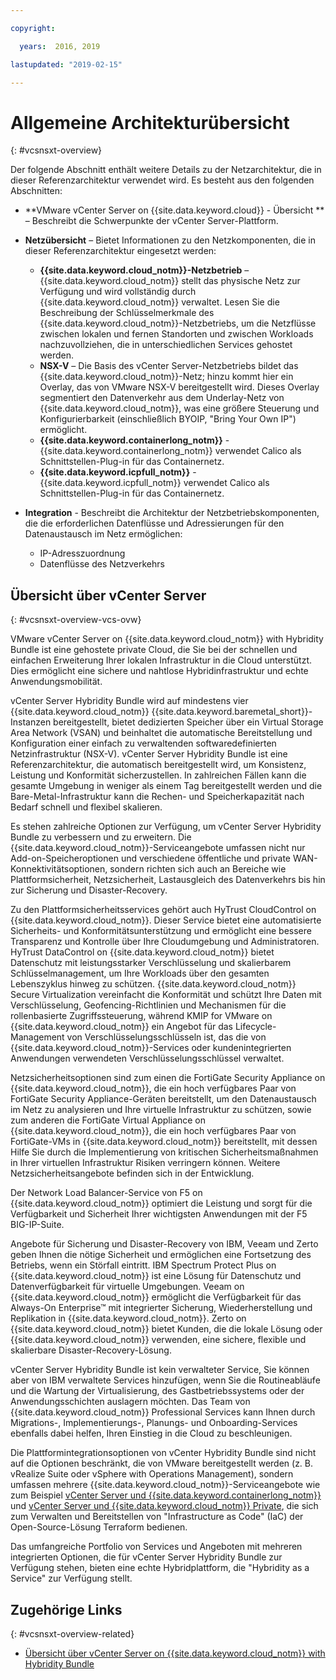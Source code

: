 ```yaml
---

copyright:

  years:  2016, 2019

lastupdated: "2019-02-15"

---
```


# Allgemeine Architekturübersicht
{: #vcsnsxt-overview}

Der folgende Abschnitt enthält weitere Details zu der Netzarchitektur, die in dieser Referenzarchitektur verwendet wird. Es besteht aus den folgenden Abschnitten:
* **VMware vCenter Server on {{site.data.keyword.cloud}} - Übersicht ** – Beschreibt die Schwerpunkte der vCenter Server-Plattform.
* **Netzübersicht** – Bietet Informationen zu den Netzkomponenten, die in dieser Referenzarchitektur eingesetzt werden:
  - **{{site.data.keyword.cloud_notm}}-Netzbetrieb** – {{site.data.keyword.cloud_notm}} stellt das physische Netz zur Verfügung und wird vollständig durch {{site.data.keyword.cloud_notm}} verwaltet. Lesen Sie die Beschreibung der Schlüsselmerkmale des {{site.data.keyword.cloud_notm}}-Netzbetriebs, um die Netzflüsse zwischen lokalen und fernen Standorten und zwischen Workloads nachzuvollziehen, die in unterschiedlichen Services gehostet werden.
  - **NSX-V** – Die Basis des vCenter Server-Netzbetriebs bildet das {{site.data.keyword.cloud_notm}}-Netz; hinzu kommt hier ein Overlay, das von VMware NSX-V bereitgestellt wird. Dieses Overlay segmentiert den Datenverkehr aus dem Underlay-Netz von {{site.data.keyword.cloud_notm}}, was eine größere Steuerung und Konfigurierbarkeit (einschließlich BYOIP, "Bring Your Own IP") ermöglicht.
  - **{{site.data.keyword.containerlong_notm}}** - {{site.data.keyword.containerlong_notm}} verwendet Calico als Schnittstellen-Plug-in für das Containernetz.
  - **{{site.data.keyword.icpfull_notm}}** - {{site.data.keyword.icpfull_notm}} verwendet Calico als Schnittstellen-Plug-in für das Containernetz.

* **Integration** - Beschreibt die Architektur der Netzbetriebskomponenten, die die erforderlichen Datenflüsse und Adressierungen für den Datenaustausch im Netz ermöglichen:
  - IP-Adresszuordnung
  - Datenflüsse des Netzverkehrs

## Übersicht über vCenter Server
{: #vcsnsxt-overview-vcs-ovw}

VMware vCenter Server on {{site.data.keyword.cloud_notm}} with Hybridity Bundle ist eine gehostete private Cloud, die Sie bei der schnellen und einfachen Erweiterung Ihrer lokalen Infrastruktur in die Cloud unterstützt. Dies ermöglicht eine sichere und nahtlose Hybridinfrastruktur und echte Anwendungsmobilität.

vCenter Server Hybridity Bundle wird auf mindestens vier {{site.data.keyword.cloud_notm}} {{site.data.keyword.baremetal_short}}-Instanzen bereitgestellt, bietet dedizierten Speicher über ein Virtual Storage Area Network (VSAN) und beinhaltet die automatische Bereitstellung und Konfiguration einer einfach zu verwaltenden softwaredefinierten Netzinfrastruktur (NSX-V). vCenter Server Hybridity Bundle ist eine Referenzarchitektur, die automatisch bereitgestellt wird, um Konsistenz, Leistung und Konformität sicherzustellen. In zahlreichen Fällen kann die gesamte Umgebung in weniger als einem Tag bereitgestellt werden und die Bare-Metal-Infrastruktur kann die Rechen- und Speicherkapazität nach Bedarf schnell und flexibel skalieren.

Es stehen zahlreiche Optionen zur Verfügung, um vCenter Server Hybridity Bundle zu verbessern und zu erweitern. Die {{site.data.keyword.cloud_notm}}-Serviceangebote umfassen nicht nur Add-on-Speicheroptionen und verschiedene öffentliche und private WAN-Konnektivitätsoptionen, sondern richten sich auch an Bereiche wie Plattformsicherheit, Netzsicherheit, Lastausgleich des Datenverkehrs bis hin zur Sicherung und Disaster-Recovery.

Zu den Plattformsicherheitsservices gehört auch HyTrust CloudControl on {{site.data.keyword.cloud_notm}}. Dieser Service bietet eine automatisierte Sicherheits- und Konformitätsunterstützung und ermöglicht eine bessere Transparenz und Kontrolle über Ihre Cloudumgebung und Administratoren. HyTrust DataControl on {{site.data.keyword.cloud_notm}} bietet Datenschutz mit leistungsstarker Verschlüsselung und skalierbarem Schlüsselmanagement, um Ihre Workloads über den gesamten Lebenszyklus hinweg zu schützen. {{site.data.keyword.cloud_notm}} Secure Virtualization vereinfacht die Konformität und schützt Ihre Daten mit Verschlüsselung, Geofencing-Richtlinien und Mechanismen für die rollenbasierte Zugriffssteuerung, während KMIP for VMware on {{site.data.keyword.cloud_notm}} ein Angebot für das Lifecycle-Management von Verschlüsselungsschlüsseln ist, das die von {{site.data.keyword.cloud_notm}}-Services oder kundenintegrierten Anwendungen verwendeten Verschlüsselungsschlüssel verwaltet.

Netzsicherheitsoptionen sind zum einen die FortiGate Security Appliance on {{site.data.keyword.cloud_notm}}, die ein hoch verfügbares Paar von FortiGate Security Appliance-Geräten bereitstellt, um den Datenaustausch im Netz zu analysieren und Ihre virtuelle Infrastruktur zu schützen, sowie zum anderen die FortiGate Virtual Appliance on {{site.data.keyword.cloud_notm}}, die ein hoch verfügbares Paar von FortiGate-VMs in {{site.data.keyword.cloud_notm}} bereitstellt, mit dessen Hilfe Sie durch die Implementierung von kritischen Sicherheitsmaßnahmen in Ihrer virtuellen Infrastruktur Risiken verringern können. Weitere Netzsicherheitsangebote befinden sich in der Entwicklung.

Der Network Load Balancer-Service von F5 on {{site.data.keyword.cloud_notm}} optimiert die Leistung und sorgt für die Verfügbarkeit und Sicherheit Ihrer wichtigsten Anwendungen mit der F5 BIG-IP-Suite.

Angebote für Sicherung und Disaster-Recovery von IBM, Veeam und Zerto geben Ihnen die nötige Sicherheit und ermöglichen eine Fortsetzung des Betriebs, wenn ein Störfall eintritt. IBM Spectrum Protect Plus on {{site.data.keyword.cloud_notm}} ist eine Lösung für Datenschutz und Datenverfügbarkeit für virtuelle Umgebungen. Veeam on {{site.data.keyword.cloud_notm}} ermöglicht die Verfügbarkeit für das Always-On Enterprise™ mit integrierter Sicherung, Wiederherstellung und Replikation in {{site.data.keyword.cloud_notm}}. Zerto on {{site.data.keyword.cloud_notm}} bietet Kunden, die die lokale Lösung oder {{site.data.keyword.cloud_notm}} verwenden, eine sichere, flexible und skalierbare Disaster-Recovery-Lösung.

vCenter Server Hybridity Bundle ist kein verwalteter Service, Sie können aber von IBM verwaltete Services hinzufügen, wenn Sie die Routineabläufe und die Wartung der Virtualisierung, des Gastbetriebssystems oder der Anwendungsschichten auslagern möchten. Das Team von {{site.data.keyword.cloud_notm}} Professional Services kann Ihnen durch Migrations-, Implementierungs-, Planungs- und Onboarding-Services ebenfalls dabei helfen, Ihren Einstieg in die Cloud zu beschleunigen.

Die Plattformintegrationsoptionen von vCenter Hybridity Bundle sind nicht auf die Optionen beschränkt, die von VMware bereitgestellt werden (z. B. vRealize Suite oder vSphere with Operations Management), sondern umfassen mehrere {{site.data.keyword.cloud_notm}}-Serviceangebote wie zum Beispiel [vCenter Server und {{site.data.keyword.containerlong_notm}}](/docs/services/vmwaresolutions/archiref/vcsiks?topic=vmware-solutions-vcsiks-intro) und [vCenter Server und {{site.data.keyword.cloud_notm}} Private](/docs/services/vmwaresolutions/archiref/vcsicp?topic=vmware-solutions-vcsicp-intro), die sich zum Verwalten und Bereitstellen von "Infrastructure as Code" (IaC) der Open-Source-Lösung Terraform bedienen.

Das umfangreiche Portfolio von Services und Angeboten mit mehreren integrierten Optionen, die für vCenter Server Hybridity Bundle zur Verfügung stehen, bieten eine echte Hybridplattform, die "Hybridity as a Service" zur Verfügung stellt.

## Zugehörige Links
{: #vcsnsxt-overview-related}

* [Übersicht über vCenter Server on {{site.data.keyword.cloud_notm}} with Hybridity Bundle](/docs/services/vmwaresolutions/archiref/vcs?topic=vmware-solutions-vcs-hybridity-intro)
